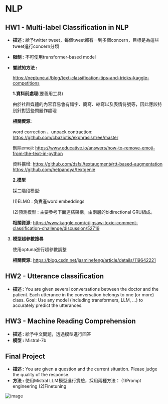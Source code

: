 # NLP
## HW1 - Multi-label Classification in NLP
* **描述 :** 給予twitter tweet，每個tweet都有一到多個concern，目標是為這些tweet進行concern分類
* **限制 :** 不可使用transformer-based model
* **嘗試的方法 :** 

   https://neptune.ai/blog/text-classification-tips-and-tricks-kaggle-competitions

  **1.資料前處理**(要善用工具)
  
  由於社群媒體的內容容易會有錯字、簡寫、縮寫以及表情符號等，因此應該特別針對這些問題作處理

  **相關資源:**
  
  word correction 、unpack contraction:
  https://github.com/cbaziotis/ekphrasis/tree/master
  
  刪除emoji:
  https://www.educative.io/answers/how-to-remove-emoji-from-the-text-in-python
  
  資料擴增:
  https://github.com/dsfsi/textaugment#rtt-based-augmentation
  https://github.com/hetpandya/textgenie
        
  **2.模型**
  
  採二階段模型:
  
  (1)ELMO : 負責產word embeddings
  
  (2)預測模型 : 主要參考下面連結架構，由兩層的bidirectional GRU組成。


  **相關資源:** https://www.kaggle.com/c/jigsaw-toxic-comment-classification-challenge/discussion/52719

3. **模型超參數搜尋**
   
   使用optuna進行超參數調整
        
    **相關資源:** 
    https://blog.csdn.net/jasminefeng/article/details/119642221
        
## HW2 - Utterance classification
* **描述 :** 
You are given several conversations between the doctor and the patient.
Each utterance in the conversation belongs to one (or more) class.
Goal: Use any model (including transformers, LLM, …) to accurately predict the utterances.
## HW3 - Machine Reading Comprehension
* **描述 :** 給予中文問題，透過模型進行回答
* **模型 :** Mistral-7b
## Final Project
* **描述 :** You are given a question and the current situation. Please judge the quality of the response.
* **方法 :**
     使用Mistral LLＭ模型進行實驗，採用兩種方法：
     (1)Prompt engineering
     (2)Finetuning
     
![image](https://github.com/alexsui/NLP/assets/53047989/0c242efc-3f5a-42ee-bb7c-3e58a5753000)
